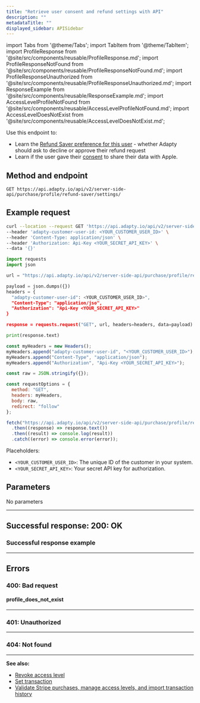 ```yaml
---
title: "Retrieve user consent and refund settings with API"
description: ""
metadataTitle: ""
displayed_sidebar: APISidebar
---
```




import Tabs from '@theme/Tabs'; 
import TabItem from '@theme/TabItem'; 
import ProfileResponse from '@site/src/components/reusable/ProfileResponse.md';
import ProfileResponseNotFound from '@site/src/components/reusable/ProfileResponseNotFound.md';
import ProfileResponseUnauthorized from '@site/src/components/reusable/ProfileResponseUnauthorized.md';
import ResponseExample from '@site/src/components/reusable/ResponseExample.md';
import AccessLevelProfileNotFound from '@site/src/components/reusable/AccessLevelProfileNotFound.md';
import AccessLevelDoesNotExist from '@site/src/components/reusable/AccessLevelDoesNotExist.md';

Use this endpoint to:

- Learn the [Refund Saver preference for this user](refund-saver#set-a-default-refund-behavior) - whether Adapty should ask to decline or approve their refund request
- Learn if the user gave their [consent](refund-saver#obtain-user-consent) to share their data with Apple.

## Method and endpoint

```
GET https://api.adapty.io/api/v2/server-side-api/purchase/profile/refund-saver/settings/
```

## Example request

<Tabs groupId="api-lang" queryString>  
<TabItem value="curl" label="cURL" default>  

```bash showLineNumbers
curl --location --request GET 'https://api.adapty.io/api/v2/server-side-api/purchase/profile/refund-saver/settings/' \
--header 'adapty-customer-user-id: <YOUR_CUSTOMER_USER_ID>' \
--header 'Content-Type: application/json' \
--header 'Authorization: Api-Key <YOUR_SECRET_API_KEY>' \
--data '{}'
```

</TabItem>  
<TabItem value="python" label="Python" default>  

```python showLineNumbers
import requests
import json

url = "https://api.adapty.io/api/v2/server-side-api/purchase/profile/refund-saver/settings/"

payload = json.dumps({})
headers = {
  "adapty-customer-user-id": <YOUR_CUSTOMER_USER_ID>",
  "Content-Type": "application/jso",
  "Authorization": "Api-Key <YOUR_SECRET_API_KEY>"
}

response = requests.request("GET", url, headers=headers, data=payload)

print(response.text)
```

</TabItem>  
<TabItem value="js" label="JavaScript" default>  

```javascript showLineNumbers
const myHeaders = new Headers();
myHeaders.append("adapty-customer-user-id", "<YOUR_CUSTOMER_USER_ID>");
myHeaders.append("Content-Type", "application/json");
myHeaders.append("Authorization", "Api-Key <YOUR_SECRET_API_KEY>");

const raw = JSON.stringify({});

const requestOptions = {
  method: "GET",
  headers: myHeaders,
  body: raw,
  redirect: "follow"
};

fetch("https://api.adapty.io/api/v2/server-side-api/purchase/profile/refund-saver/settings/", requestOptions)
  .then((response) => response.text())
  .then((result) => console.log(result))
  .catch((error) => console.error(error));
```

</TabItem>  
</Tabs>

Placeholders: 

- `<YOUR_CUSTOMER_USER_ID>`: The unique ID of the customer in your system.
- `<YOUR_SECRET_API_KEY>`: Your secret API key for authorization.

## Parameters

No parameters

---

## Successful response: 200: OK

<ProfileResponse />

### Successful response example

<ResponseExample />  

---

## Errors

### 400: Bad request

#### profile_does_not_exist

<AccessLevelProfileNotFound />  

---

### 401: Unauthorized

<ProfileResponseUnauthorized />  

---

### 404: Not found

<ProfileResponseNotFound />  



---

**See also:**

- [Revoke access level](ss-revoke-access-level)
- [Set transaction](ss-set-transaction)
- [Validate Stripe purchases, manage access levels, and import transaction history](ss-purchase-in-stripe)
